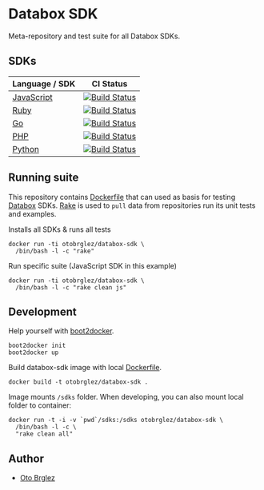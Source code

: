 # Databox SDK

Meta-repository and test suite for all Databox SDKs.

## SDKs

| Language / SDK                                              |   CI Status                                                                                                       |
|-------------------------------------------------------------|-------------------------------------------------------------------------------------------------------------------|
| [JavaScript](https://github.com/databox/databox-js)         | [![Build Status](https://travis-ci.org/databox/databox-js.svg)](https://travis-ci.org/databox/databox-js)         |
| [Ruby](https://github.com/databox/databox-ruby)             | [![Build Status](https://travis-ci.org/databox/databox-ruby.svg)](https://travis-ci.org/databox/databox-ruby)     |
| [Go](https://github.com/databox/databox-go)                 | [![Build Status](https://travis-ci.org/databox/databox-go.svg)](https://travis-ci.org/databox/databox-go)         |
| [PHP](https://github.com/databox/databox-php)               | [![Build Status](https://travis-ci.org/databox/databox-php.svg)](https://travis-ci.org/databox/databox-php)       |
| [Python](https://github.com/databox/databox-python)         | [![Build Status](https://travis-ci.org/databox/databox-python.svg)](https://travis-ci.org/databox/databox-python) |

## Running suite

This repository contains [Dockerfile](Dockerfile) that can used as basis for testing [Databox](http://databox.com) SDKs. [Rake](sdks/Rakefile) is used to `pull` data from repositories run its unit tests and examples.

Installs all SDKs & runs all tests

    docker run -ti otobrglez/databox-sdk \
      /bin/bash -l -c "rake"

Run specific suite (JavaScript SDK in this example)

    docker run -ti otobrglez/databox-sdk \
      /bin/bash -l -c "rake clean js"

## Development

Help yourself with [boot2docker](http://boot2docker.io/).

    boot2docker init
    boot2docker up

Build databox-sdk image with local [Dockerfile](Dockerfile).

    docker build -t otobrglez/databox-sdk .

Image mounts `/sdks` folder. When developing, you can also mount local folder to container:

    docker run -t -i -v `pwd`/sdks:/sdks otobrglez/databox-sdk \
      /bin/bash -l -c \
      "rake clean all"

## Author

- [Oto Brglez](https://github.com/otobrglez)

